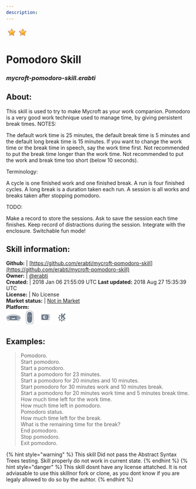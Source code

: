 ```yaml
---
description: 
---
```


![](../.gitbook/assets/star.png)![](../.gitbook/assets/star.png)  
# Pomodoro Skill  
### _mycroft-pomodoro-skill.erabti_  
## About:  
This skill is used to try to make Mycroft as your work companion.
Pomodoro is a very good work technique used to manage time, by giving persistent break times.
NOTES:

The default work time is 25 minutes, the default break time is 5 minutes and the default long break time is 15 minutes.
If you want to change the work time or the break time in speech, say the work time first.
Not recommended to put the break time longer than the work time.
Not recommended to put the work and break time too short (below 10 seconds).

Terminology:

A cycle is one finished work and one finished break.
A run is four finished cycles.
A long break is a duration taken each run.
A session is all works and breaks taken after stopping pomodoro.

TODO:

Make a record to store the sessions.
Ask to save the session each time finishes.
Keep record of distractions during the session.
Integrate with the enclosure.
Switchable fun mode!


## Skill information:  
**Github:** | [https://github.com/erabti/mycroft-pomodoro-skill](https://github.com/erabti/mycroft-pomodoro-skill)  
**Owner:** | [@erabti](https://github.com/erabti)  
**Created:** | 2018 Jan 06 21:55:09 UTC  **Last updated:** 2018 Aug 27 15:35:39 UTC  
**License:** | No License  
**Market status:** | [Not in Market](https://market.mycroft.ai/skill/)  
**Platform:**  
 ![Mark I](../.gitbook/assets/mark-1-icon.png)  ![Mark II](../.gitbook/assets/mark-2-icon.png)  ![Picroft](../.gitbook/assets/picroft-icon.png)  ![plasmoid](../.gitbook/assets/kde.png)   
## Examples:  
> Pomodoro.  
> Start pomodoro.  
> Start a pomodoro.  
> Start a pomodoro for 23 minutes.  
> Start a pomodoro for 20 minutes and 10 minutes.  
> Start pomodoro for 30 minutes work and 10 minutes break.  
> Start a pomodoro for 20 minutes work time and 5 minutes break time.  
> How much time left for the work time.  
> How much time left in pomodoro.  
> Pomodoro status.  
> How much time left for the break.  
> What is the remaining time for the break?  
> End pomodoro.  
> Stop pomodoro.  
> Exit pomodoro.  
  
{% hint style="warning" %}
This skill Did not pass the Abstract Syntax Trees testing. Skill properly do not work in current state.
{% endhint %}
{% hint style="danger" %}
This skill dosnt have any license attatched. It is not adviasable to use this skillnor fork or clone, as you dont know if you are legaly allowed to do so by the auhtor.
{% endhint %}
